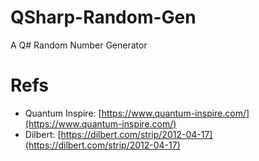 # QSharp-Random-Gen
A Q# Random Number Generator

# Refs

+ Quantum Inspire: [https://www.quantum-inspire.com/](https://www.quantum-inspire.com/)
+ Dilbert: [https://dilbert.com/strip/2012-04-17](https://dilbert.com/strip/2012-04-17)

